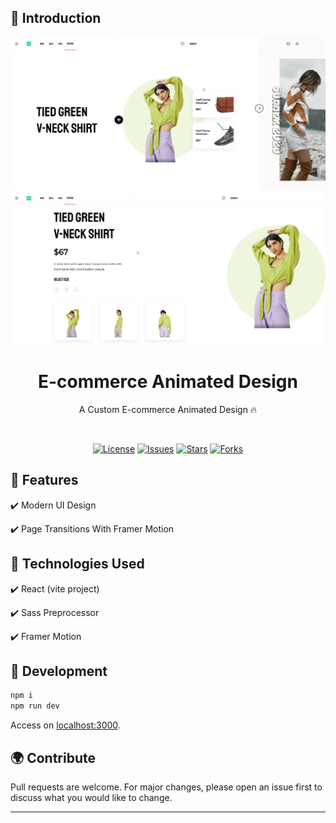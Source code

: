 ## 👋 Introduction

<div align="center">

![Ecommerce Animated Design](https://github.com/rizwan2000rm/ecommerce-design/blob/master/screenshots/home.png)
![Ecommerce Animated Design](https://github.com/rizwan2000rm/ecommerce-design/blob/master/screenshots/product.png)
<br/>

# E-commerce Animated Design

A Custom E-commerce Animated Design 🔥

<br/>

[![License](https://img.shields.io/github/license/rizwan2000rm/ecommerce-design.svg?style=for-the-badge)](https://github.com/grtcdr/startpages)
[![Issues](https://img.shields.io/github/issues/rizwan2000rm/ecommerce-design.svg?style=for-the-badge)](https://github.com/grtcdr/startpages)
[![Stars](https://img.shields.io/github/stars/rizwan2000rm/ecommerce-design.svg?style=for-the-badge)](https://github.com/grtcdr/startpages)
[![Forks](https://img.shields.io/github/forks/rizwan2000rm/ecommerce-design.svg?style=for-the-badge)](https://github.com/grtcdr/startpages)

</div>

## 🐼 Features

<div>

✔️ Modern UI Design

✔️ Page Transitions With Framer Motion

</div>

## 💫 Technologies Used

✔️ React (vite project)

✔️ Sass Preprocessor

✔️ Framer Motion

## 🍕 Development

```sh
npm i
npm run dev
```

Access on [localhost:3000](http://localhost:3000/).

## 🌍 Contribute

Pull requests are welcome. For major changes, please open an issue first to discuss what you would like to change.

---
